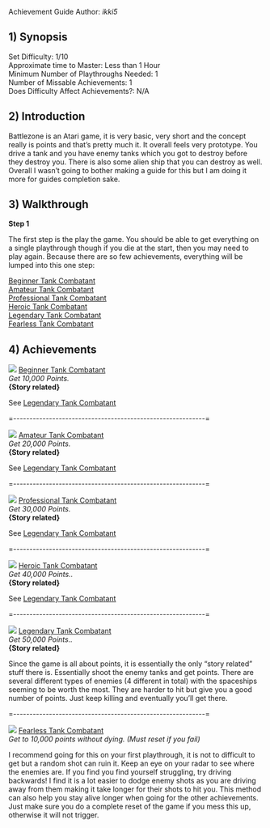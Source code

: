 Achievement Guide Author: _ikki5_

## 1) Synopsis

Set Difficulty: 1/10  
Approximate time to Master: Less than 1 Hour  
Minimum Number of Playthroughs Needed: 1  
Number of Missable Achievements: 1  
Does Difficulty Affect Achievements?: N/A

## 2) Introduction

Battlezone is an Atari game, it is very basic, very short and the concept really is points and that’s pretty much it. It overall feels very prototype. You drive a tank and you have enemy tanks which you got to destroy before they destroy you. There is also some alien ship that you can destroy as well. Overall I wasn’t going to bother making a guide for this but I am doing it more for guides completion sake.

## 3) Walkthrough

**Step 1**

The first step is the play the game. You should be able to get everything on a single playthrough though if you die at the start, then you may need to play again. Because there are so few achievements, everything will be lumped into this one step:  

[Beginner Tank Combatant]( https://retroachievements.org/achievement/103567)  
[Amateur Tank Combatant]( https://retroachievements.org/achievement/103568)  
[Professional Tank Combatant]( https://retroachievements.org/achievement/103569)  
[Heroic Tank Combatant]( https://retroachievements.org/achievement/103570)  
[Legendary Tank Combatant]( https://retroachievements.org/achievement/103571)  
[Fearless Tank Combatant]( https://retroachievements.org/achievement/103572)  


## 4) Achievements

![]( https://s3-eu-west-1.amazonaws.com/i.retroachievements.org/Badge/113129.png) [Beginner Tank Combatant]( https://retroachievements.org/achievement/103567)  
_Get 10,000 Points._  
**{Story related}**

See [Legendary Tank Combatant]( https://retroachievements.org/achievement/103571)  

=-----------------------------------------------------------=

![]( https://s3-eu-west-1.amazonaws.com/i.retroachievements.org/Badge/113130.png) [Amateur Tank Combatant]( https://retroachievements.org/achievement/103568)  
_Get 20,000 Points._  
**{Story related}**

See [Legendary Tank Combatant]( https://retroachievements.org/achievement/103571)  

=-----------------------------------------------------------=

![]( https://s3-eu-west-1.amazonaws.com/i.retroachievements.org/Badge/113131.png) [Professional Tank Combatant]( https://retroachievements.org/achievement/103569)  
_Get 30,000 Points._  
**{Story related}**

See [Legendary Tank Combatant]( https://retroachievements.org/achievement/103571)  

=-----------------------------------------------------------=

![]( https://s3-eu-west-1.amazonaws.com/i.retroachievements.org/Badge/113132.png) [Heroic Tank Combatant]( https://retroachievements.org/achievement/103570)   
_Get 40,000 Points.._  
**{Story related}**

See [Legendary Tank Combatant]( https://retroachievements.org/achievement/103571)  

=-----------------------------------------------------------=

![]( https://s3-eu-west-1.amazonaws.com/i.retroachievements.org/Badge/113133.png) [Legendary Tank Combatant]( https://retroachievements.org/achievement/103571)  
_Get 50,000 Points.._  
**{Story related}**

Since the game is all about points, it is essentially the only “story related” stuff there is. Essentially shoot the enemy tanks and get points. There are several different types of enemies (4 different in total) with the spaceships seeming to be worth the most. They are harder to hit but give you a good number of points. Just keep killing and eventually you’ll get there.

=-----------------------------------------------------------=

![]( https://s3-eu-west-1.amazonaws.com/i.retroachievements.org/Badge/113134.png) [Fearless Tank Combatant]( https://retroachievements.org/achievement/103572)  
_Get to 10,000 points without dying. (Must reset if you fail)_

I recommend going for this on your first playthrough, it is not to difficult to get but a random shot can ruin it. Keep an eye on your radar to see where the enemies are. If you find you find yourself struggling, try driving backwards! I find it is a lot easier to dodge enemy shots as you are driving away from them making it take longer for their shots to hit you. This method can also help you stay alive longer when going for the other achievements. Just make sure you do a complete reset of the game if you mess this up, otherwise it will not trigger.


